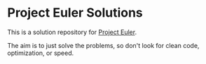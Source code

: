 # Project Euler Solutions

This is a solution repository for [Project Euler](https://projecteuler.net/).

The aim is to just solve the problems, so don't look for clean code, optimization, or speed.

